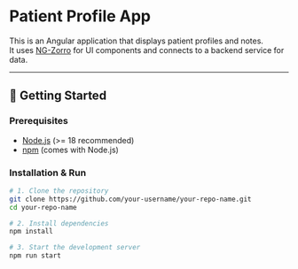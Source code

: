 # Patient Profile App

This is an Angular application that displays patient profiles and notes.  
It uses [NG-Zorro](https://ng.ant.design/) for UI components and connects to a backend service for data.

---

## 🚀 Getting Started

### Prerequisites
- [Node.js](https://nodejs.org/) (>= 18 recommended)  
- [npm](https://www.npmjs.com/) (comes with Node.js)  

### Installation & Run
```bash
# 1. Clone the repository
git clone https://github.com/your-username/your-repo-name.git
cd your-repo-name

# 2. Install dependencies
npm install

# 3. Start the development server
npm run start
